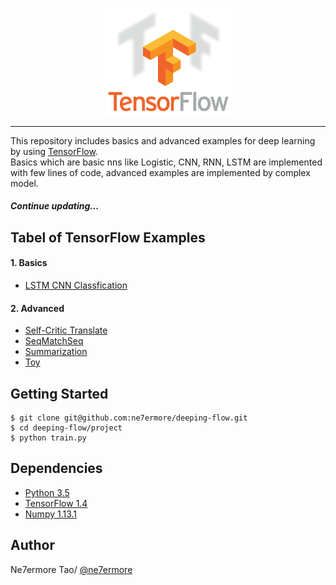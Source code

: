 <p align="center"><img width="40%" src="logo.png" /></p>

--------------------------------------------------------------------------------

This repository includes basics and advanced examples for deep learning by using [TensorFlow](https://www.tensorflow.org/).
<br/>
Basics which are basic nns like Logistic, CNN, RNN, LSTM are implemented with few lines of code, advanced examples are implemented by complex model.
<br/>

##### Continue updating...

## Tabel of TensorFlow Examples

#### 1. Basics
* [LSTM CNN Classfication](https://github.com/ne7ermore/deeping-flow/tree/master/lstm-cnn-classfication)

#### 2. Advanced
* [Self-Critic Translate](https://github.com/ne7ermore/deeping-flow/tree/master/reinforced-translate)
* [SeqMatchSeq](https://github.com/ne7ermore/deeping-flow/tree/master/SeqMatchSeq)
* [Summarization](https://github.com/ne7ermore/deeping-flow/tree/master/deep-reinforced-sum-model)
* [Toy](https://github.com/ne7ermore/deeping-flow/tree/master/gym)


## Getting Started
```
$ git clone git@github.com:ne7ermore/deeping-flow.git
$ cd deeping-flow/project
$ python train.py
```

## Dependencies
* [Python 3.5](https://www.python.org)
* [TensorFlow 1.4](http://pytorch.org/)
* [Numpy 1.13.1](http://www.numpy.org/)

## Author
Ne7ermore Tao/ [@ne7ermore](https://github.com/ne7ermore)
